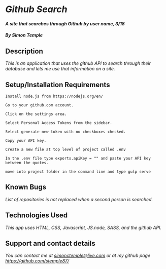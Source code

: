 # _Github Search_
#### _A site that searches through Github by user name, 3/18_

#### _**By Simon Temple**_

## Description

_This is an application that uses the github API to search through their database and lets me use that information on a site._

## Setup/Installation Requirements
```
Install node.js from https://nodejs.org/en/

Go to your github.com account.

Click on the settings area.

Select Personal Access Tokens from the sidebar.

Select generate new token with no checkboxes checked.

Copy your API key.

Create a new file at top level of project called .env

In the .env file type exports.apiKey = "" and paste your API key between the quotes.

move into project folder in the command line and type gulp serve
```

## Known Bugs

_List of repositories is not replaced when a second person is searched._

## Technologies Used

_This app uses HTML, CSS, Javascript, JS.node, SASS, and the github API._

## Support and contact details

_You can contact me at simonctemple@live.com or at my github page https://github.com/stemple87/_
